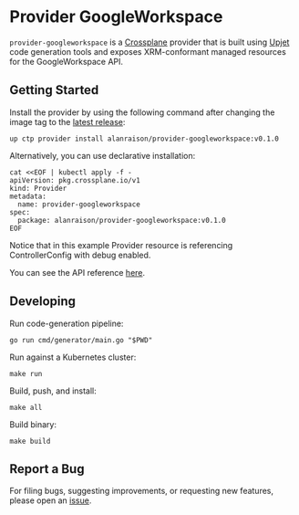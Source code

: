# Provider GoogleWorkspace

`provider-googleworkspace` is a [Crossplane](https://crossplane.io/) provider that
is built using [Upjet](https://github.com/upbound/upjet) code
generation tools and exposes XRM-conformant managed resources for the
GoogleWorkspace API.

## Getting Started

Install the provider by using the following command after changing the image tag
to the [latest release](https://marketplace.upbound.io/providers/alanraison/provider-googleworkspace):
```
up ctp provider install alanraison/provider-googleworkspace:v0.1.0
```

Alternatively, you can use declarative installation:
```
cat <<EOF | kubectl apply -f -
apiVersion: pkg.crossplane.io/v1
kind: Provider
metadata:
  name: provider-googleworkspace
spec:
  package: alanraison/provider-googleworkspace:v0.1.0
EOF
```

Notice that in this example Provider resource is referencing ControllerConfig with debug enabled.

You can see the API reference [here](https://doc.crds.dev/github.com/alanraison/provider-googleworkspace).

## Developing

Run code-generation pipeline:
```console
go run cmd/generator/main.go "$PWD"
```

Run against a Kubernetes cluster:

```console
make run
```

Build, push, and install:

```console
make all
```

Build binary:

```console
make build
```

## Report a Bug

For filing bugs, suggesting improvements, or requesting new features, please
open an [issue](https://github.com/alanraison/provider-googleworkspace/issues).
